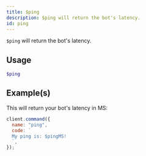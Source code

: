 ```yaml
---
title: $ping
description: $ping will return the bot's latency.
id: ping
---
```


`$ping` will return the bot's latency.

## Usage

```php
$ping
```

## Example(s)

This will return your bot's latency in MS:

```javascript
client.command({
  name: "ping",
  code: `
  My ping is: $pingMS!
  `,
});
```
